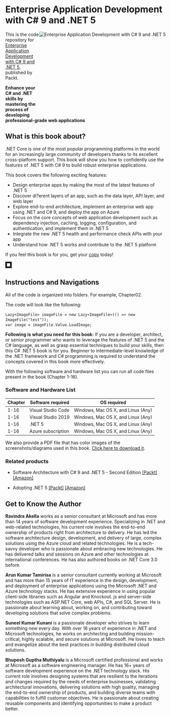 # Enterprise Application Development with C# 9 and .NET 5

<a href="https://www.packtpub.com/programming/enterprise-application-development-with-c-9-and-net-5?utm_source=github&utm_medium=repository&utm_campaign=9781800209442"><img src="https://static.packt-cdn.com/products/9781800209442/cover/smaller" alt="Enterprise Application Development with C# 9 and .NET 5" height="256px" align="right"></a>

This is the code repository for [Enterprise Application Development with C# 9 and .NET 5](https://www.packtpub.com/programming/enterprise-application-development-with-c-9-and-net-5?utm_source=github&utm_medium=repository&utm_campaign=9781800209442), published by Packt.

**Enhance your C# and .NET skills by mastering the process of developing professional-grade web applications**

## What is this book about?
.NET Core is one of the most popular programming platforms in the world for an increasingly large community of developers thanks to its excellent cross-platform support. This book will show you how to confidently use the features of .NET 5 with C# 9 to build robust enterprise applications. 

This book covers the following exciting features:
* Design enterprise apps by making the most of the latest features of .NET 5
* Discover di?erent layers of an app, such as the data layer, API layer, and web layer
* Explore end-to-end architecture, implement an enterprise web app using .NET and C# 9, and deploy the app on Azure
* Focus on the core concepts of web application development such as dependency injection, caching, logging, configuration, and authentication, and implement them in .NET 5
* Integrate the new .NET 5 health and performance check APIs with your app
* Understand how .NET 5 works and contribute to the .NET 5 platform

If you feel this book is for you, get your [copy](https://www.amazon.com/dp/1800209444) today!

<a href="https://www.packtpub.com/?utm_source=github&utm_medium=banner&utm_campaign=GitHubBanner"><img src="https://raw.githubusercontent.com/PacktPublishing/GitHub/master/GitHub.png" 
alt="https://www.packtpub.com/" border="5" /></a>

## Instructions and Navigations
All of the code is organized into folders. For example, Chapter02.

The code will look like the following:
```
Lazy<ImageFile> imageFile = new Lazy<ImageFile>(() => new ImageFile("test"));
var image = imageFile.Value.LoadImage;
```

**Following is what you need for this book:**
If you are a developer, architect, or senior programmer who wants to leverage the features of .NET 5 and the C# language, as well as grasp essential techniques to build your skills, then this C# .NET 5 book is for you. Beginner to intermediate-level knowledge of the .NET framework and C# programming is required to understand the concepts covered in this book more effectively.

With the following software and hardware list you can run all code files present in the book (Chapter 1-16).
### Software and Hardware List
| Chapter | Software required | OS required |
| -------- | ------------------------------------ | ----------------------------------- |
| 1-16 | Visual Studio Code | Windows, Mac OS X, and Linux (Any) |
| 1-16 | Visual Studio 2019 | Windows, Mac OS X, and Linux (Any) |
| 1-16 | .NET 5 | Windows, Mac OS X, and Linux (Any) |
| 1-16 | Azure subscription | Windows, Mac OS X, and Linux (Any) |

We also provide a PDF file that has color images of the screenshots/diagrams used in this book. [Click here to download it](https://static.packt-cdn.com/downloads/9781800209442_ColorImages.pdf).

### Related products
* Software Architecture with C# 9 and .NET 5 - Second Edition [[Packt]](https://www.packtpub.com/product/software-architecture-with-c-9-and-net-5-second-edition/9781800566040?utm_source=github&utm_medium=repository&utm_campaign=9781800566040) [[Amazon]](https://www.amazon.com/dp/1800566042)

* Adopting .NET 5 [[Packt]](https://www.packtpub.com/product/adopting-net-5/9781800560567?utm_source=github&utm_medium=repository&utm_campaign=9781800560567) [[Amazon]](https://www.amazon.com/dp/1800560567)

## Get to Know the Author
**Ravindra Akella**
works as a senior consultant at Microsoft and has more than 14 years of software development experience. Specializing in .NET and web-related technologies, his current role involves the end-to-end ownership of products right from architecture to delivery. He has led the software architecture design, development, and delivery of large, complex solutions using the Azure cloud and related technologies. He is a tech-savvy developer who is passionate about embracing new technologies. He has delivered talks and sessions on Azure and other technologies at international conferences. He has also authored books on .NET Core 3.0 before.

**Arun Kumar Tamirisa**
is a senior consultant currently working at Microsoft and has more than 15 years of IT experience in the design, development, and deployment of enterprise applications using the Microsoft .NET and Azure technology stacks. He has extensive experience in using popular client-side libraries such as Angular and Knockout. js and server-side technologies such as ASP.NET Core, web APIs, C#, and SQL Server. He is passionate about learning about, working on, and contributing toward developing solutions that solve complex problems.

**Suneel Kumar Kunani**
is a passionate developer who strives to learn something new every day. With over 16 years of experience in .NET and Microsoft technologies, he works on architecting and building mission-critical, highly scalable, and secure solutions at Microsoft. He loves to teach and evangelize about the best practices in building distributed cloud solutions.

**Bhupesh Guptha Muthiyalu**
is a Microsoft certified professional and works at Microsoft as a software engineering manager. He has 16+ years of software development experience on the .NET technology stack. His current role involves designing systems that are resilient to the iterations and changes required by the needs of enterprise businesses, validating architectural innovations, delivering solutions with high quality, managing the end-to-end ownership of products, and building diverse teams with capabilities to fulfill customer objectives. He is passionate about creating reusable components and identifying opportunities to make a product better.
